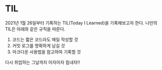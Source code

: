 # TIL

2021년 1월 26일부터 기록하는 TIL(Today I Learned)을 기록해보고자 한다.
나만의 TIL은 아래와 같은 규칙을 따른다.

1. 코드는 짧은 코드라도 매일 작성할 것
2. 커밋 로그를 명확하게 남길 것
3. 마크다운 사용법을 참고하여 기록할 것

다시 취업하는 그날까지 아자아자 힘내자!!